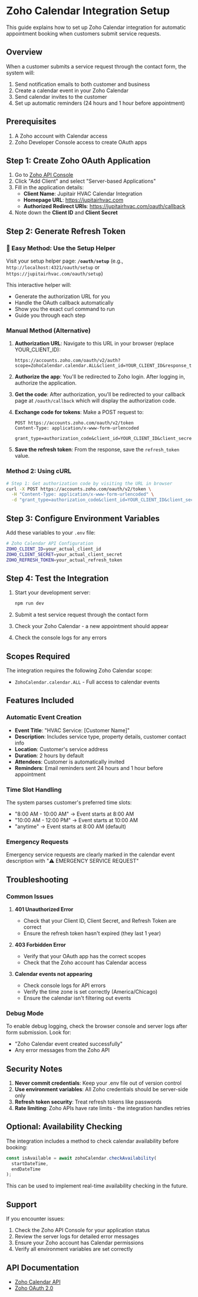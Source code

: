 # Zoho Calendar Integration Setup

This guide explains how to set up Zoho Calendar integration for automatic appointment booking when customers submit service requests.

## Overview

When a customer submits a service request through the contact form, the system will:
1. Send notification emails to both customer and business
2. Create a calendar event in your Zoho Calendar
3. Send calendar invites to the customer
4. Set up automatic reminders (24 hours and 1 hour before appointment)

## Prerequisites

1. A Zoho account with Calendar access
2. Zoho Developer Console access to create OAuth apps

## Step 1: Create Zoho OAuth Application

1. Go to [Zoho API Console](https://api-console.zoho.com/)
2. Click "Add Client" and select "Server-based Applications"
3. Fill in the application details:
   - **Client Name**: Jupitair HVAC Calendar Integration
   - **Homepage URL**: https://jupitairhvac.com
   - **Authorized Redirect URIs**: https://jupitairhvac.com/oauth/callback
4. Note down the **Client ID** and **Client Secret**

## Step 2: Generate Refresh Token

### 🚀 Easy Method: Use the Setup Helper

Visit your setup helper page: **`/oauth/setup`** (e.g., `http://localhost:4321/oauth/setup` or `https://jupitairhvac.com/oauth/setup`)

This interactive helper will:
- Generate the authorization URL for you
- Handle the OAuth callback automatically  
- Show you the exact curl command to run
- Guide you through each step

### Manual Method (Alternative)

1. **Authorization URL**: Navigate to this URL in your browser (replace YOUR_CLIENT_ID):
   ```
   https://accounts.zoho.com/oauth/v2/auth?scope=ZohoCalendar.calendar.ALL&client_id=YOUR_CLIENT_ID&response_type=code&access_type=offline&redirect_uri=https://jupitairhvac.com/oauth/callback
   ```

2. **Authorize the app**: You'll be redirected to Zoho login. After logging in, authorize the application.

3. **Get the code**: After authorization, you'll be redirected to your callback page at `/oauth/callback` which will display the authorization code.

4. **Exchange code for tokens**: Make a POST request to:
   ```
   POST https://accounts.zoho.com/oauth/v2/token
   Content-Type: application/x-www-form-urlencoded
   
   grant_type=authorization_code&client_id=YOUR_CLIENT_ID&client_secret=YOUR_CLIENT_SECRET&redirect_uri=https://jupitairhvac.com/oauth/callback&code=YOUR_AUTHORIZATION_CODE
   ```

5. **Save the refresh token**: From the response, save the `refresh_token` value.

### Method 2: Using cURL

```bash
# Step 1: Get authorization code by visiting the URL in browser
curl -X POST https://accounts.zoho.com/oauth/v2/token \
  -H "Content-Type: application/x-www-form-urlencoded" \
  -d "grant_type=authorization_code&client_id=YOUR_CLIENT_ID&client_secret=YOUR_CLIENT_SECRET&redirect_uri=https://jupitairhvac.com/oauth/callback&code=YOUR_AUTHORIZATION_CODE"
```

## Step 3: Configure Environment Variables

Add these variables to your `.env` file:

```bash
# Zoho Calendar API Configuration
ZOHO_CLIENT_ID=your_actual_client_id
ZOHO_CLIENT_SECRET=your_actual_client_secret  
ZOHO_REFRESH_TOKEN=your_actual_refresh_token
```

## Step 4: Test the Integration

1. Start your development server:
   ```bash
   npm run dev
   ```

2. Submit a test service request through the contact form

3. Check your Zoho Calendar - a new appointment should appear

4. Check the console logs for any errors

## Scopes Required

The integration requires the following Zoho Calendar scope:
- `ZohoCalendar.calendar.ALL` - Full access to calendar events

## Features Included

### Automatic Event Creation
- **Event Title**: "HVAC Service: [Customer Name]"
- **Description**: Includes service type, property details, customer contact info
- **Location**: Customer's service address
- **Duration**: 2 hours by default
- **Attendees**: Customer is automatically invited
- **Reminders**: Email reminders sent 24 hours and 1 hour before appointment

### Time Slot Handling
The system parses customer's preferred time slots:
- "8:00 AM - 10:00 AM" → Event starts at 8:00 AM
- "10:00 AM - 12:00 PM" → Event starts at 10:00 AM  
- "anytime" → Event starts at 8:00 AM (default)

### Emergency Requests
Emergency service requests are clearly marked in the calendar event description with "⚠️ EMERGENCY SERVICE REQUEST"

## Troubleshooting

### Common Issues

1. **401 Unauthorized Error**
   - Check that your Client ID, Client Secret, and Refresh Token are correct
   - Ensure the refresh token hasn't expired (they last 1 year)

2. **403 Forbidden Error**
   - Verify that your OAuth app has the correct scopes
   - Check that the Zoho account has Calendar access

3. **Calendar events not appearing**
   - Check console logs for API errors
   - Verify the time zone is set correctly (America/Chicago)
   - Ensure the calendar isn't filtering out events

### Debug Mode

To enable debug logging, check the browser console and server logs after form submission. Look for:
- "Zoho Calendar event created successfully"
- Any error messages from the Zoho API

## Security Notes

1. **Never commit credentials**: Keep your .env file out of version control
2. **Use environment variables**: All Zoho credentials should be server-side only
3. **Refresh token security**: Treat refresh tokens like passwords
4. **Rate limiting**: Zoho APIs have rate limits - the integration handles retries

## Optional: Availability Checking

The integration includes a method to check calendar availability before booking:

```javascript
const isAvailable = await zohoCalendar.checkAvailability(
  startDateTime, 
  endDateTime
);
```

This can be used to implement real-time availability checking in the future.

## Support

If you encounter issues:
1. Check the Zoho API Console for your application status
2. Review the server logs for detailed error messages  
3. Ensure your Zoho account has Calendar permissions
4. Verify all environment variables are set correctly

## API Documentation

- [Zoho Calendar API](https://www.zoho.com/calendar/help/api/)
- [Zoho OAuth 2.0](https://www.zoho.com/accounts/protocol/oauth.html)